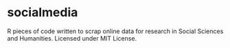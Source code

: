 # socialmedia
R pieces of code written to scrap online data for research in Social Sciences and Humanities.
Licensed under MIT License.
